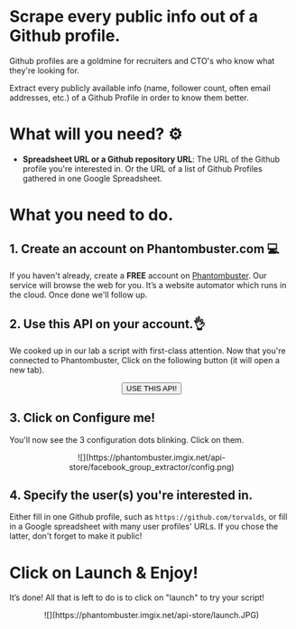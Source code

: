 # Scrape every public info out of a Github profile.

Github profiles are a goldmine for recruiters and CTO's who know what they're looking for.

Extract every publicly available info (name, follower count, often email addresses, etc.) of a Github Profile in order to know them better. 

# What will you need? ⚙️ 

- **Spreadsheet URL or a Github repository URL**: The URL of the Github profile you're interested in. Or the URL of a list of Github Profiles gathered in one Google Spreadsheet.


# What you need to do.
## 1. Create an account on Phantombuster.com 💻
If you haven't already, create a **FREE** account on [Phantombuster](https://phantombuster.com/register). Our service will browse the web for you. It’s a website automator which runs in the cloud. Once done we'll follow up.


## 2. Use this API on your account.👌
We cooked up in our lab a script with first-class attention.
Now that you're connected to Phantombuster, Click on the following button (it will open a new tab).

<center><button type="button" class="btn btn-warning callToAction" onclick="useThisApi()">USE THIS API!</button></center>


## 3. Click on Configure me!
You'll now see the 3 configuration dots blinking. Click on them.

<center>![](https://phantombuster.imgix.net/api-store/facebook_group_extractor/config.png)</center>


## 4. Specify the user(s) you're interested in.
Either fill in one Github profile, such as `https://github.com/torvalds`, or fill in a Google spreadsheet with many user profiles' URLs.
If you chose the latter, don't forget to make it public!


# Click on Launch & Enjoy!
It’s done! All that is left to do is to click on "launch" to try your script!

<center>![](https://phantombuster.imgix.net/api-store/launch.JPG)</center>